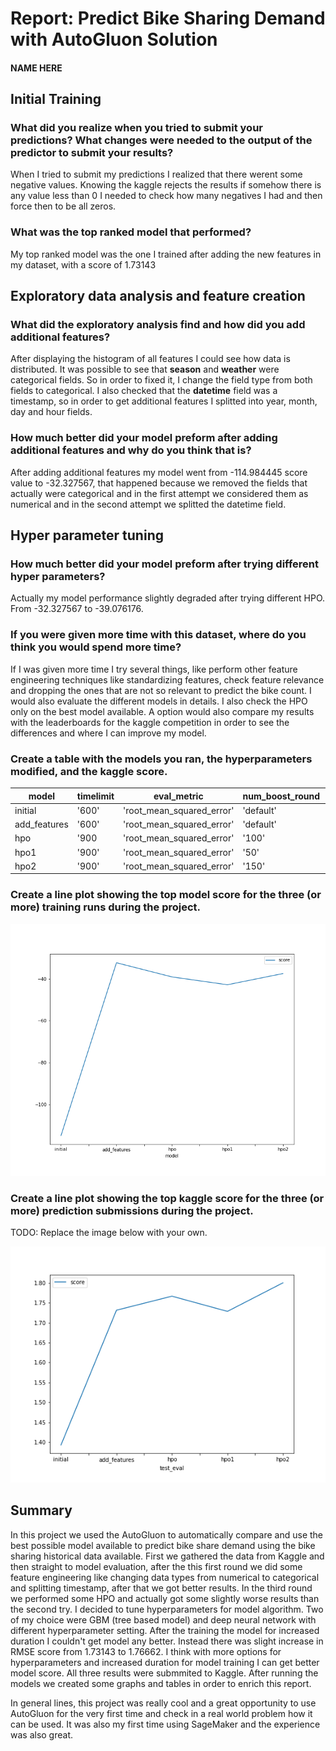 # Report: Predict Bike Sharing Demand with AutoGluon Solution
#### NAME HERE

## Initial Training
### What did you realize when you tried to submit your predictions? What changes were needed to the output of the predictor to submit your results?
When I tried to submit my predictions I realized that there werent some negative values. Knowing the kaggle rejects the results if somehow there is any value less than 0 I needed to check how many negatives I had and then force then to be all zeros.

### What was the top ranked model that performed?
My top ranked model was the one I trained after adding the new features in my dataset, with a score of 1.73143

## Exploratory data analysis and feature creation
### What did the exploratory analysis find and how did you add additional features?
After displaying the histogram of all features I could see how data is distributed. It was possible to see that **season** and **weather** were categorical fields. So in order to fixed it, I change the field type from both fields to categorical. I also checked that the **datetime** field was a timestamp, so in order to get additional features I splitted into year, month, day and hour fields.

### How much better did your model preform after adding additional features and why do you think that is?
After adding additional features my model went from -114.984445 score value to  -32.327567, that happened because we removed the fields that actually were categorical and in the first attempt we considered them as numerical and in the second attempt we splitted the datetime field.

## Hyper parameter tuning
### How much better did your model preform after trying different hyper parameters?
Actually my model performance slightly degraded after trying different HPO. From -32.327567 to -39.076176.

### If you were given more time with this dataset, where do you think you would spend more time?
If I was given more time I try several things, like perform other feature engineering techniques like standardizing features, check feature relevance and dropping the ones that are not so relevant to predict the bike count. I would also evaluate the different models in details. I also check the HPO only on the best model available. A option would also compare my results with the leaderboards for the kaggle competition in order to see the differences and where I can improve my model. 
### Create a table with the models you ran, the hyperparameters modified, and the kaggle score.
|model|timelimit|eval_metric|num_boost_round|num_epochs|score|
|--|--|--|--|--|--|
|initial|'600'|'root_mean_squared_error'|'default'|default|1.39485|
|add_features|'600'|'root_mean_squared_error'|'default'|default|1.73143|
|hpo|'900|'root_mean_squared_error'|'100'|10|1.76662|
|hpo1|'900'|'root_mean_squared_error'|'50'|10|1.72849|
|hpo2|'900'|'root_mean_squared_error'|'150'|10|1.8001|

### Create a line plot showing the top model score for the three (or more) training runs during the project.

![model_train_score.png](model_train_score.png)

### Create a line plot showing the top kaggle score for the three (or more) prediction submissions during the project.

TODO: Replace the image below with your own.

![model_test_score.png](model_test_score.png)

## Summary
In this project we used the AutoGluon to automatically compare and use the best possible model available to predict bike share demand using the bike sharing historical data available. First we gathered the data from Kaggle and then straight to model evaluation, after the this first round we did some feature engineering like changing data types from numerical to categorical and splitting timestamp, after that we got better results. In the third round we performed some HPO and actually got some slightly worse results than the second try. I decided to tune hyperparameters for model algorithm. Two of my choice were GBM (tree based model) and deep neural network with different hyperparameter setting. After the training the model for increased duration I couldn't get model any better. Instead there was slight increase in RMSE score from 1.73143 to 1.76662. I think with more options for hyperparameters and increased duration for model training I can get better model score. All three results were submmited to Kaggle. After running the models we created some graphs and tables in order to enrich this report.

In general lines, this project was really cool and a great opportunity to use AutoGluon for the very first time and check in a real world problem how it can be used. It was also my first time using SageMaker and the experience was also great.


